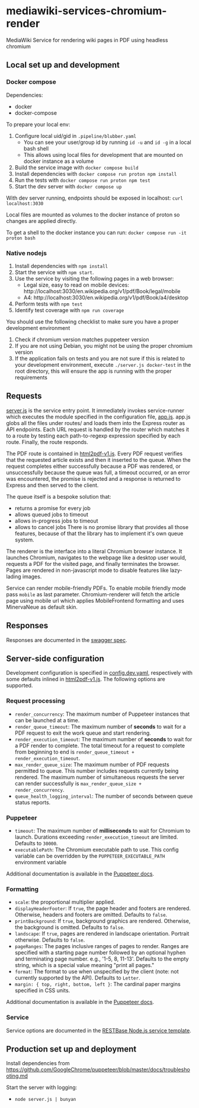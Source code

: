 # mediawiki-services-chromium-render
MediaWiki Service for rendering wiki pages in PDF using headless chromium

## Local set up and development
### Docker compose
Dependencies:
* docker
* docker-compose

To prepare your local env:

1. Configure local uid/gid in `.pipeline/blubber.yaml`
   * You can see your user/group id by running `id -u` and `id -g` in a local bash shell
   * This allows using local files for development that are mounted on docker instance as a volume
2. Build the service image with `docker compose build`
3. Install dependencies with `docker compose run proton npm install`
4. Run the tests with `docker compose run proton npm test`
5. Start the dev server with `docker compose up`

With dev server running, endpoints should be exposed in localhost: `curl localhost:3030`

Local files are mounted as volumes to the docker instance of proton so changes are applied directly.

To get a shell to the docker instance you can run: `docker compose run -it proton bash`

### Native nodejs
1. Install dependencies with `npm install`
2. Start the service with `npm start`.
3. Use the service by visiting the following pages in a web browser:
    * Legal size, easy to read on mobile devices: http://localhost:3030/en.wikipedia.org/v1/pdf/Book/legal/mobile
    * A4: http://localhost:3030/en.wikipedia.org/v1/pdf/Book/a4/desktop
4. Perform tests with `npm test`
5. Identify test coverage with `npm run coverage`

You should use the following checklist to make sure you have a proper development environment

1. Check if chromium version matches puppeteer version
2. If you are not using Debian, you might not be using the proper chromium version
3. If the application fails on tests and you are not sure if this is related to your development environment, execute `./server.js docker-test` in the root directory, this will ensure the app is running with the proper requirements

## Requests
[server.js](server.js) is the service entry point. It immediately invokes
service-runner which executes the module specified in the configuration file,
[app.js](app.js). app.js globs all the files under routes/ and loads them into
the Express router as API endpoints. Each URL request is handled by the router
which matches it to a route by testing each path-to-regexp expression specified
by each route. Finally, the route responds.

The PDF route is contained in [html2pdf-v1.js](routes/html2pdf-v1.js). Every PDF
request verifies that the requested article exists and then it inserted to the queue.
When the request completes either successfully because a PDF was rendered, or
unsuccessfully because the queue was full, a timeout occurred, or an error was
encountered, the promise is rejected and a response is returned to Express and
then served to the client.

The queue itself is a bespoke solution that:
 - returns a promise for every job
 - allows queued jobs to timeout
 - allows in-progress jobs to timeout
 - allows to cancel jobs
There is no promise library that provides all those features, because of that
the library has to implement it's own queue system.

The renderer is the interface into a literal Chromium browser instance. It
launches Chromium, navigates to the webpage like a desktop user would, requests
a PDF for the visited page, and finally terminates the browser. Pages are rendered
in non-javascript mode to disable features like lazy-lading images.

Service can render mobile-friendly PDFs. To enable mobile friendly mode pass
`mobile` as last parameter. Chromium-renderer will fetch the article page
using mobile url which applies MobileFrontend formatting and uses MinervaNeue
as default skin.

## Responses
Responses are documented in the [swagger spec](spec.yaml).

## Server-side configuration
Development configuration is specified in [config.dev.yaml](config.dev.yaml),
respectively with some defaults inlined in [html2pdf-v1.js](routes/html2pdf-v1.js).
The following options are supported.

### Request processing
- `render_concurrency`: The maximum number of Puppeteer instances that can be
  launched at a time.
- `render_queue_timeout`: The maximum number of **seconds** to wait for a PDF
  request to exit the work queue and start rendering.
- `render_execution_timeout`: The maximum number of **seconds** to wait for a
  PDF render to complete. The total timeout for a request to complete from
  beginning to end is `render_queue_timeout + render_execution_timeout`.
- `max_render_queue_size`: The maximum number of PDF requests permitted to
  queue. This number includes requests currently being rendered. The
  maximum number of simultaneous requests the server can render successfully is
  `max_render_queue_size + render_concurrency`.
- `queue_health_logging_interval`: The number of seconds between queue status
  reports.

### Puppeteer
- `timeout`: The maximum number of **milliseconds** to wait for Chromium to
  launch. Durations exceeding `render_execution_timeout` are limited. Defaults
  to `30000`.
- `executablePath`: The Chromium executable path to use. This config variable can be overridden by the
  `PUPPETEER_EXECUTABLE_PATH` environment variable

Additional documentation is available in the [Puppeteer docs].

[Puppeteer environment variable]: https://github.com/GoogleChrome/puppeteer/blob/v0.13.0/docs/api.md#environment-variables
[Puppeteer docs]: https://github.com/GoogleChrome/puppeteer/blob/v0.13.0/docs/api.md#puppeteerlaunchoptions

### Formatting
- `scale`: the proportional multiplier applied.
- `displayHeaderFooter`: If `true`, the page header and footers are rendered.
  Otherwise, headers and footers are omitted. Defaults to `false`.
- `printBackground`: If `true`, background graphics are rendered. Otherwise, the
  background is omitted. Defaults to `false`.
- `landscape`: If `true`, pages are rendered in landscape orientation. Portrait
  otherwise. Defaults to `false`.
- `pageRanges`: The pages inclusive ranges of pages to render. Ranges are
  specified with a starting page number followed by an optional hyphen and
  terminating page number. e.g., '1-5, 8, 11-13'. Defaults to the empty string,
  which is a special value meaning "print all pages."
- `format`: The format to use when unspecified by the client (note: not
  currently supported by the API). Defaults to `Letter`.
- `margin: { top, right, bottom, left }`: The cardinal paper margins specified
  in CSS units.

Additional documentation is available in the
[Puppeteer docs](https://github.com/GoogleChrome/puppeteer/blob/v0.13.0/docs/api.md#pagepdfoptions).

### Service

Service options are documented in the [RESTBase Node.js service template].

[RESTBase Node.js service template]: https://www.mediawiki.org/wiki/Documentation/Services#Service_Template

## Production set up and deployment

Install dependencies from
https://github.com/GoogleChrome/puppeteer/blob/master/docs/troubleshooting.md

Start the server with logging:
* `node server.js | bunyan`
